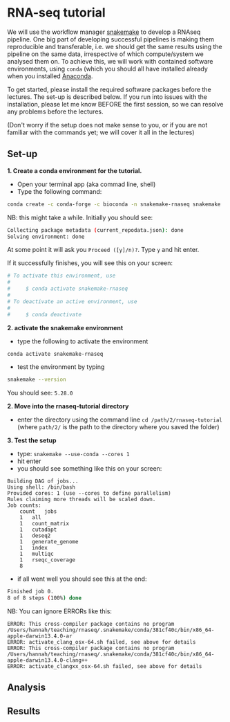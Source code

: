 # RNA-seq tutorial

We will use the workflow manager [snakemake](https://snakemake.readthedocs.io/en/stable/index.html) to develop
a RNAseq pipeline. One big part of developing successful pipelines is making them reproducible and transferable,
i.e. we should get the same results using the pipeline on the same data, irrespective of which compute/system we
analysed them on. To achieve this, we will work with contained software environments, using `conda` (which you
should all have installed already when you installed [Anaconda](https://www.anaconda.com/products/individual).

To get started, please install the required software packages before the lectures.
The set-up is described below. If you run into issues with the installation, please let me know BEFORE the
first session, so we can resolve any problems before the lectures. 

(Don't worry if the setup does not make sense to you, or if you are not familiar with the commands yet; we will
cover it all in the lectures)

## Set-up
**1. Create a conda environment for the tutorial.**
- Open your terminal app (aka commad line, shell)
- Type the following command:

```bash
conda create -c conda-forge -c bioconda -n snakemake-rnaseq snakemake
```
NB: this might take a while. Initially you should see:
```bash
Collecting package metadata (current_repodata.json): done
Solving environment: done
```
At some point it will ask you `Proceed ([y]/n)?`. Type `y` and hit enter.

If it successfully finishes, you will see this on your screen:
```bash
# To activate this environment, use
#
#     $ conda activate snakemake-rnaseq
#
# To deactivate an active environment, use
#
#     $ conda deactivate
```

**2. activate the snakemake environment** 
- type the following to activate the environment
```bash
conda activate snakemake-rnaseq
```
- test the environment by typing
```bash
snakemake --version
```
You should see: `5.28.0`

**2. Move into the rnaseq-tutorial directory**
- enter the directory using the command line `cd /path/2/rnaseq-tutorial`
  (where `path/2/` is the path to the directory where you saved the folder)

**3. Test the setup**
- type: `snakemake --use-conda --cores 1`
- hit enter
- you should see something like this on your screen:
```
Building DAG of jobs...
Using shell: /bin/bash
Provided cores: 1 (use --cores to define parallelism)
Rules claiming more threads will be scaled down.
Job counts:
	count	jobs
	1	all
	1	count_matrix
	1	cutadapt
	1	deseq2
	1	generate_genome
	1	index
	1	multiqc
	1	rseqc_coverage
	8
```
- if all went well you should see this at the end:
```bash
Finished job 0.
8 of 8 steps (100%) done
```

NB: You can ignore ERRORs like this:
```
ERROR: This cross-compiler package contains no program /Users/hannah/teaching/rnaseq/.snakemake/conda/381cf40c/bin/x86_64-apple-darwin13.4.0-ar
ERROR: activate_clang_osx-64.sh failed, see above for details
ERROR: This cross-compiler package contains no program /Users/hannah/teaching/rnaseq/.snakemake/conda/381cf40c/bin/x86_64-apple-darwin13.4.0-clang++
ERROR: activate_clangxx_osx-64.sh failed, see above for details
```

## Analysis

## Results
 
